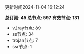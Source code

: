 更新时间2024-11-04 16:12:24

**总订阅: 45**
**总节点: 597**
**有效节点: 131**
- v2ray节点: 89
- ss节点: 34
- trojan节点: 7
- ssr节点: 1
